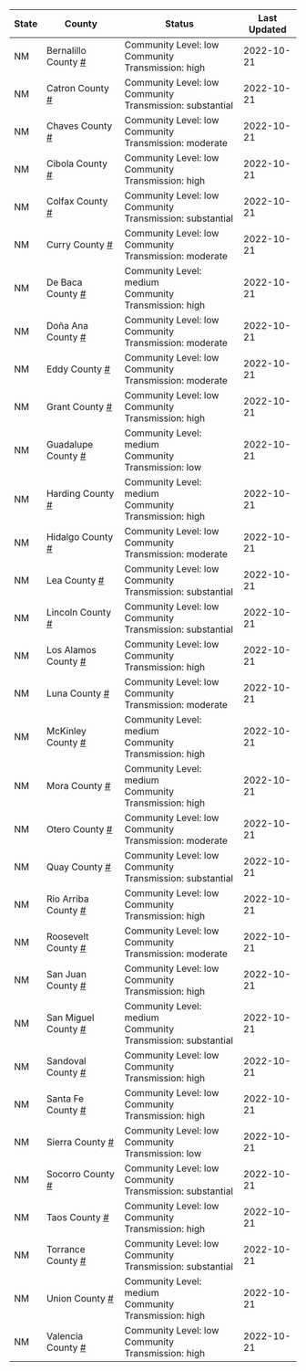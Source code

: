 State | County | Status | Last Updated
--- | --- | --- | --- 
NM | Bernalillo County <a href="#bernalillo_county">#</a> | <a name="bernalillo_county"></a>Community Level: low<br/>Community Transmission: high | 2022-10-21
NM | Catron County <a href="#catron_county">#</a> | <a name="catron_county"></a>Community Level: low<br/>Community Transmission: substantial | 2022-10-21
NM | Chaves County <a href="#chaves_county">#</a> | <a name="chaves_county"></a>Community Level: low<br/>Community Transmission: moderate | 2022-10-21
NM | Cibola County <a href="#cibola_county">#</a> | <a name="cibola_county"></a>Community Level: low<br/>Community Transmission: high | 2022-10-21
NM | Colfax County <a href="#colfax_county">#</a> | <a name="colfax_county"></a>Community Level: low<br/>Community Transmission: substantial | 2022-10-21
NM | Curry County <a href="#curry_county">#</a> | <a name="curry_county"></a>Community Level: low<br/>Community Transmission: moderate | 2022-10-21
NM | De Baca County <a href="#de_baca_county">#</a> | <a name="de_baca_county"></a>Community Level: medium<br/>Community Transmission: high | 2022-10-21
NM | Doña Ana County <a href="#doña_ana_county">#</a> | <a name="doña_ana_county"></a>Community Level: low<br/>Community Transmission: moderate | 2022-10-21
NM | Eddy County <a href="#eddy_county">#</a> | <a name="eddy_county"></a>Community Level: low<br/>Community Transmission: moderate | 2022-10-21
NM | Grant County <a href="#grant_county">#</a> | <a name="grant_county"></a>Community Level: low<br/>Community Transmission: high | 2022-10-21
NM | Guadalupe County <a href="#guadalupe_county">#</a> | <a name="guadalupe_county"></a>Community Level: medium<br/>Community Transmission: low | 2022-10-21
NM | Harding County <a href="#harding_county">#</a> | <a name="harding_county"></a>Community Level: medium<br/>Community Transmission: high | 2022-10-21
NM | Hidalgo County <a href="#hidalgo_county">#</a> | <a name="hidalgo_county"></a>Community Level: low<br/>Community Transmission: moderate | 2022-10-21
NM | Lea County <a href="#lea_county">#</a> | <a name="lea_county"></a>Community Level: low<br/>Community Transmission: substantial | 2022-10-21
NM | Lincoln County <a href="#lincoln_county">#</a> | <a name="lincoln_county"></a>Community Level: low<br/>Community Transmission: substantial | 2022-10-21
NM | Los Alamos County <a href="#los_alamos_county">#</a> | <a name="los_alamos_county"></a>Community Level: low<br/>Community Transmission: high | 2022-10-21
NM | Luna County <a href="#luna_county">#</a> | <a name="luna_county"></a>Community Level: low<br/>Community Transmission: moderate | 2022-10-21
NM | McKinley County <a href="#mckinley_county">#</a> | <a name="mckinley_county"></a>Community Level: medium<br/>Community Transmission: high | 2022-10-21
NM | Mora County <a href="#mora_county">#</a> | <a name="mora_county"></a>Community Level: medium<br/>Community Transmission: high | 2022-10-21
NM | Otero County <a href="#otero_county">#</a> | <a name="otero_county"></a>Community Level: low<br/>Community Transmission: moderate | 2022-10-21
NM | Quay County <a href="#quay_county">#</a> | <a name="quay_county"></a>Community Level: low<br/>Community Transmission: substantial | 2022-10-21
NM | Rio Arriba County <a href="#rio_arriba_county">#</a> | <a name="rio_arriba_county"></a>Community Level: low<br/>Community Transmission: high | 2022-10-21
NM | Roosevelt County <a href="#roosevelt_county">#</a> | <a name="roosevelt_county"></a>Community Level: low<br/>Community Transmission: moderate | 2022-10-21
NM | San Juan County <a href="#san_juan_county">#</a> | <a name="san_juan_county"></a>Community Level: low<br/>Community Transmission: high | 2022-10-21
NM | San Miguel County <a href="#san_miguel_county">#</a> | <a name="san_miguel_county"></a>Community Level: medium<br/>Community Transmission: substantial | 2022-10-21
NM | Sandoval County <a href="#sandoval_county">#</a> | <a name="sandoval_county"></a>Community Level: low<br/>Community Transmission: high | 2022-10-21
NM | Santa Fe County <a href="#santa_fe_county">#</a> | <a name="santa_fe_county"></a>Community Level: low<br/>Community Transmission: high | 2022-10-21
NM | Sierra County <a href="#sierra_county">#</a> | <a name="sierra_county"></a>Community Level: low<br/>Community Transmission: low | 2022-10-21
NM | Socorro County <a href="#socorro_county">#</a> | <a name="socorro_county"></a>Community Level: low<br/>Community Transmission: substantial | 2022-10-21
NM | Taos County <a href="#taos_county">#</a> | <a name="taos_county"></a>Community Level: low<br/>Community Transmission: high | 2022-10-21
NM | Torrance County <a href="#torrance_county">#</a> | <a name="torrance_county"></a>Community Level: low<br/>Community Transmission: substantial | 2022-10-21
NM | Union County <a href="#union_county">#</a> | <a name="union_county"></a>Community Level: medium<br/>Community Transmission: high | 2022-10-21
NM | Valencia County <a href="#valencia_county">#</a> | <a name="valencia_county"></a>Community Level: low<br/>Community Transmission: high | 2022-10-21
